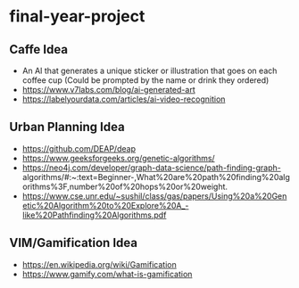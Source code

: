 # final-year-project

## Caffe Idea
- An AI that generates a unique sticker or illustration that goes on each coffee cup (Could be prompted by the name or drink they ordered)
- https://www.v7labs.com/blog/ai-generated-art
- https://labelyourdata.com/articles/ai-video-recognition

## Urban Planning Idea
- https://github.com/DEAP/deap
- https://www.geeksforgeeks.org/genetic-algorithms/
- https://neo4j.com/developer/graph-data-science/path-finding-graph-    algorithms/#:~:text=Beginner-,What%20are%20path%20finding%20algorithms%3F,number%20of%20hops%20or%20weight.
- https://www.cse.unr.edu/~sushil/class/gas/papers/Using%20a%20Genetic%20Algorithm%20to%20Explore%20A_-like%20Pathfinding%20Algorithms.pdf

## VIM/Gamification Idea
- https://en.wikipedia.org/wiki/Gamification
- https://www.gamify.com/what-is-gamification
